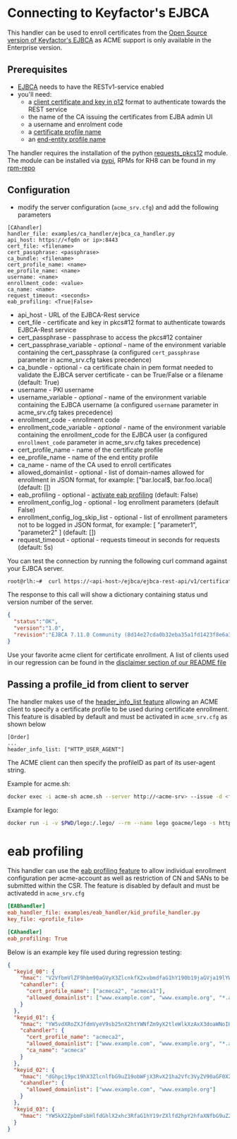 <!-- markdownlint-disable  MD013 -->
<!-- wiki-title CA handler for EJBCA -->
# Connecting to Keyfactor's EJBCA

This handler can be used to enroll certificates from the [Open Source version of Keyfactor's EJBCA](https://www.ejbca.org) as ACME support is only available in the Enterprise version.

## Prerequisites

- [EJBCA](https://www.ejbca.org) needs to have the RESTv1-service enabled
- you'll need:
  - a [client certificate and key in p12](https://docs.keyfactor.com/ejbca/latest/authentication-methods) format to authenticate towards the REST service
  - the name of the CA issuing the certificates from EJBA admin UI
  - a username and enrolment code
  - a [certificate profile name](https://docs.keyfactor.com/ejbca/latest/certificate-profiles-overview)
  - an [end-entity profile name](https://docs.keyfactor.com/ejbca/latest/end-entity-profiles-overview)

The handler requires the installation of the python [requests_pkcs12](https://github.com/m-click/requests_pkcs12) module. The module can be installed via [pypi](https://pypi.org/project/requests-pkcs12/), RPMs for RH8 can be found in my [rpm-repo](https://github.com/grindsa/sbom/tree/main/rpm-repo/RPMs)

## Configuration

- modify the server configuration (`acme_srv.cfg`) and add the following parameters

```config
[CAhandler]
handler_file: examples/ca_handler/ejbca_ca_handler.py
api_host: https://<fqdn or ip>:8443
cert_file: <filename>
cert_passphrase: <passphrase>
ca_bundle: <filename>
cert_profile_name: <name>
ee_profile_name: <name>
username: <name>
enrollment_code: <value>
ca_name: <name>
request_timeout: <seconds>
eab_profiling: <True|False>
```

- api_host - URL of the EJBCA-Rest service
- cert_file - certificate and key in pkcs#12 format to authenticate towards EJBCA-Rest service
- cert_passphrase - passphrase to access the pkcs#12 container
- cert_passphrase_variable - *optional* - name of the environment variable containing the cert_passphrase (a configured `cert_passphrase` parameter in acme_srv.cfg takes precedence)
- ca_bundle - optional - ca certificate chain in pem format needed to validate the EJBCA server certificate - can be True/False or a filename (default: True)
- username - PKI username
- username_variable - *optional* - name of the environment variable containing the EJBCA username (a configured `username` parameter in acme_srv.cfg takes precedence)
- enrollment_code - enrollment code
- enrollment_code_variable - *optional* - name of the environment variable containing the enrollment_code for the EJBCA user (a configured `enrollment_code` parameter in acme_srv.cfg takes precedence)
- cert_profile_name - name of the certificate profile
- ee_profile_name - name of the end entity profile
- ca_name - name of the CA used to enroll certificates
- allowed_domainlist - optional - list of domain-names allowed for enrollment in JSON format, for example: \["bar.local$, bar.foo.local\] (default: \[\])
- eab_profiling - optional - [activate eab profiling](eab_profiling.md) (default: False)
- enrollment_config_log - optional - log enrollment parameters (default False)
- enrollment_config_log_skip_list - optional - list of enrollment parameters not to be logged in JSON format, for example: \[ "parameter1", "parameter2" \] (default: \[\])
- request_timeout - optional - requests timeout in seconds for requests (default: 5s)

You can test the connection by running the following curl command against your EJBCA server.

```bash
root@rlh:~#  curl https://<api-host>/ejbca/ejbca-rest-api/v1/certificate/status --cert-type P12 --cert <cert_file>:<cert_passphrase> --cacert <ca_bundle>
```

The response to this call will show a dictionary containing status und version number of the server.

```json
{
  "status":"OK",
  "version":"1.0",
  "revision":"EJBCA 7.11.0 Community (8d14e27cda0b32eba35a1fd1423f8e6a31d1ed8e)"
}
```

Use your favorite acme client for certificate enrollment. A list of clients used in our regression can be found in the [disclaimer section of our README file](../README.md)

## Passing a profile_id from client to server

The handler makes use of the [header_info_list feature](header_info.md) allowing an ACME client to specify a certificate profile to be used during certificate enrollment. This feature is disabled by default and must be activated in `acme_srv.cfg` as shown below

```config
[Order]
...
header_info_list: ["HTTP_USER_AGENT"]
```

The ACME client can then specify the profileID as part of its user-agent string.

Example for acme.sh:

```bash
docker exec -i acme-sh acme.sh --server http://<acme-srv> --issue -d <fqdn> --standalone --useragent cert_profile_name=acme_clt --debug 3 --output-insecure
```

Example for lego:

```bash
docker run -i -v $PWD/lego:/.lego/ --rm --name lego goacme/lego -s http://<acme-srv> -a --email "lego@example.com" --user-agent cert_profile_name=acme_clt -d <fqdn> --http run
```

# eab profiling

This handler can use the [eab profiling feature](eab_profiling.md) to allow individual enrollment configuration per acme-account as well as restriction of CN and SANs to be submitted within the CSR. The feature is disabled by default and must be activatedd in `acme_srv.cfg`

```cfg
[EABhandler]
eab_handler_file: examples/eab_handler/kid_profile_handler.py
key_file: <profile_file>

[CAhandler]
eab_profiling: True
```

Below is an example key file used during regression testing:

```json
{
  "keyid_00": {
    "hmac": "V2VfbmVlZF9hbm90aGVyX3ZlcnkfX2xvbmdfaG1hY190b19jaGVja19lYWJfZm9yX2tleWlkXzAwX2FzX2xlZ29fZW5mb3JjZXNfYW5faG1hY19sb25nZXJfdGhhbl8yNTZfYml0cw",
    "cahandler": {
      "cert_profile_name": ["acmeca2", "acmeca1"],
      "allowed_domainlist": ["www.example.com", "www.example.org", "*.acme"]
    }
  },
  "keyid_01": {
    "hmac": "YW5vdXRoZXJfdmVyeV9sb25nX2htYWNfZm9yX2tleWlkXzAxX3doaWNoIHdpbGxfYmUgdXNlZF9kdXJpbmcgcmVncmVzc2lvbg",
    "cahandler": {
      "cert_profile_name": "acmeca2",
      "allowed_domainlist": ["www.example.com", "www.example.org", "*.acme"],
      "ca_name": "acmeca"
    }
  },
  "keyid_02": {
    "hmac": "dGhpc19pc19hX3ZlcnlfbG9uZ19obWFjX3RvX21ha2Vfc3VyZV90aGF0X2l0c19tb3JlX3RoYW5fMjU2X2JpdHM",
    "cahandler": {
      "allowed_domainlist": ["www.example.com", "www.example.org"]
    }
  },
  "keyid_03": {
    "hmac": "YW5kX2ZpbmFsbHlfdGhlX2xhc3RfaG1hY19rZXlfd2hpY2hfaXNfbG9uZ2VyX3RoYW5fMjU2X2JpdHNfYW5kX3Nob3VsZF93b3Jr"
  }
}
```
